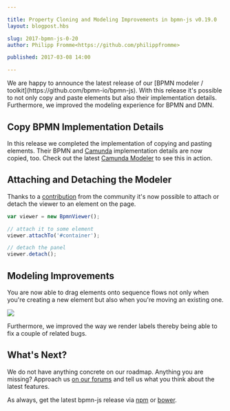 ```yaml
---

title: Property Cloning and Modeling Improvements in bpmn-js v0.19.0
layout: blogpost.hbs

slug: 2017-bpmn-js-0-20
author: Philipp Fromme<https://github.com/philippfromme>

published: 2017-03-08 14:00

---
```



<p class="introduction">
  We are happy to announce the latest release of our [BPMN modeler / toolkit](https://github.com/bpmn-io/bpmn-js). With this release it's possible to not only copy and paste elements but also their implementation details. Furthermore, we improved the modeling experience for BPMN and DMN.
</p>

<!-- continue -->

## Copy BPMN Implementation Details

In this release we completed the implementation of copying and pasting elements. Their BPMN and [Camunda](https://docs.camunda.org/manual/7.6/reference/bpmn20/custom-extensions/) implementation details are now copied, too. Check out the latest [Camunda Modeler](https://camunda.org/bpmn/tool/) to see this in action.

## Attaching and Detaching the Modeler

Thanks to a [contribution](https://github.com/bpmn-io/bpmn-js/commit/6dc4af53969825ae0122bf06e3964d74adfa1cc3) from the community it's now possible to attach or detach the viewer to an element on the page.

```javascript
var viewer = new BpmnViewer();

// attach it to some element
viewer.attachTo('#container');

// detach the panel
viewer.detach();
```

## Modeling Improvements

You are now able to drag elements onto sequence flows not only when you're creating a new element but also when you're moving an existing one.

<div class="figure">
  <a href="http://demo.bpmn.io/">
    <img src="{{ assets }}/attachments/blog/2017/001-move-onto-sequence-flow.gif">
  </a>
</div>

Furthermore, we improved the way we render labels thereby being able to fix a couple of related bugs.

## What's Next?

We do not have anything concrete on our roadmap. Anything you are missing? Approach us [on our forums](https://forum.bpmn.io) and tell us what you think about the latest features.

As always, get the latest bpmn-js release via [npm](https://www.npmjs.com/package/bpmn-js) or [bower](https://github.com/bpmn-io/bower-bpmn-js).
